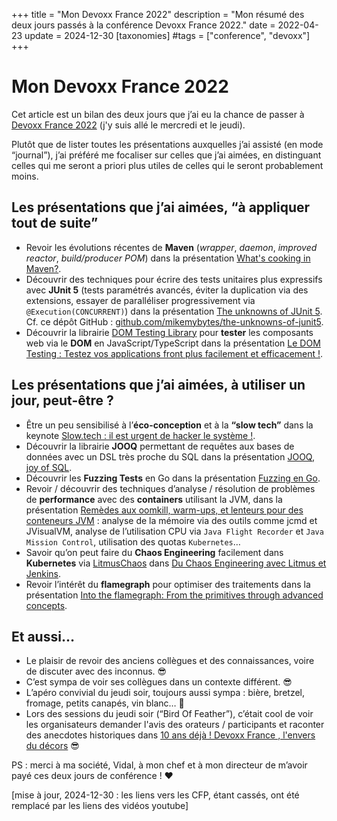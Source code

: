+++
title = "Mon Devoxx France 2022"
description = "Mon résumé des deux jours passés à la conférence Devoxx France 2022."
date = 2022-04-23
update = 2024-12-30
[taxonomies]
#tags = ["conference", "devoxx"]
+++
# Mon Devoxx France 2022

Cet article est un bilan des deux jours que j’ai eu la chance de passer à [Devoxx France 2022](https://www.youtube.com/playlist?list=PLTbQvx84FrARTeUA5pExVR5vjCOqWIplI) (j'y suis allé le mercredi et le jeudi).

Plutôt que de lister toutes les présentations auxquelles j’ai assisté (en mode “journal”), j’ai préféré me focaliser sur celles que j’ai aimées, en distinguant celles qui me seront a priori plus utiles de celles qui le seront probablement moins.

## Les présentations que j’ai aimées, “à appliquer tout de suite”

* Revoir les évolutions récentes de **Maven** (_wrapper_, _daemon_, _improved_ _reactor_, _build/producer POM_) dans la présentation [What's cooking in Maven?](https://www.youtube.com/watch?v=lT6FFbTfvXo).
* Découvrir des techniques pour écrire des tests unitaires plus expressifs avec **JUnit 5** (tests paramétrés avancés, éviter la duplication via des extensions, essayer de paralléliser progressivement via  `@Execution(CONCURRENT)`) dans la présentation [The unknowns of JUnit 5](https://www.youtube.com/watch?v=V6_rIa30YzE).
Cf. ce dépôt GitHub : [github.com/mikemybytes/the-unknowns-of-junit5](https://github.com/mikemybytes/the-unknowns-of-junit5).
* Découvrir la librairie [DOM Testing Library](https://github.com/testing-library/dom-testing-library) pour **tester** les composants web via le **DOM** en JavaScript/TypeScript dans la présentation [Le DOM Testing : Testez vos applications front plus facilement et efficacement !](https://www.youtube.com/watch?v=LAb4ChWG5Oc).

## Les présentations que j’ai aimées, à utiliser un jour, peut-être ?

* Être un peu sensibilisé à l’**éco-conception** et à la **“slow tech”** dans la keynote [Slow.tech : il est urgent de hacker le système !](https://www.youtube.com/watch?v=1uQPVOK45ow).
* Découvrir la librairie **JOOQ** permettant de requêtes aux bases de données avec un DSL très proche du SQL dans la présentation [JOOQ, joy of SQL](https://www.youtube.com/watch?v=5m_oE0iPJJE).
* Découvrir les **Fuzzing Tests** en Go dans la présentation [Fuzzing en Go](https://www.youtube.com/watch?v=Oyjo0krQz5M).
* Revoir / découvrir des techniques d’analyse / résolution de problèmes de **performance** avec des **containers** utilisant la JVM, dans la présentation [Remèdes aux oomkill, warm-ups, et lenteurs pour des conteneurs JVM](https://www.youtube.com/watch?v=Cepqgkwll_0) : analyse de la mémoire via des outils comme jcmd et JVisualVM, analyse de l’utilisation CPU via `Java Flight Recorder` et `Java Mission Control`, utilisation des quotas `Kubernetes`…
* Savoir qu’on peut faire du **Chaos Engineering** facilement dans **Kubernetes** via [LitmusChaos](https://litmuschaos.io/) dans [Du Chaos Engineering avec Litmus et Jenkins](https://www.youtube.com/watch?v=7zStrFuzLTs).
* Revoir l’intérêt du **flamegraph** pour optimiser des traitements dans la présentation [Into the flamegraph: From the primitives through advanced concepts](https://www.youtube.com/watch?v=_sYeDW06IyM).


## Et aussi…

* Le plaisir de revoir des anciens collègues et des connaissances, voire de discuter avec des inconnus. 😎
* C’est sympa de voir ses collègues dans un contexte différent. 😎
* L’apéro convivial du jeudi soir, toujours aussi sympa : bière, bretzel, fromage, petits canapés, vin blanc… 🍺
* Lors des sessions du jeudi soir (“Bird Of Feather”), c’était cool de voir les organisateurs demander l'avis des orateurs / participants et raconter des anecdotes historiques dans [10 ans déjà ! Devoxx France , l'envers du décors](https://www.youtube.com/watch?v=kOXJEzD8GKw) 😎

PS : merci à ma société, Vidal, à mon chef et à mon directeur de m’avoir payé ces deux jours de conférence ! ❤️

[mise à jour, 2024-12-30 : les liens vers les CFP, étant cassés, ont été remplacé par les liens des vidéos youtube]

